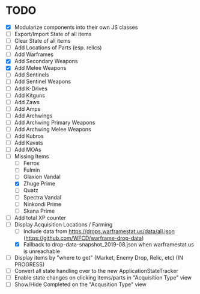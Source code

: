 # TODO

* [x] Modularize components into their own JS classes
* [ ] Export/Import State of all items
* [ ] Clear State of all items
* [ ] Add Locations of Parts (esp. relics)
* [ ] Add Warframes
* [x] Add Secondary Weapons
* [x] Add Melee Weapons
* [ ] Add Sentinels
* [ ] Add Sentinel Weapons
* [ ] Add K-Drives
* [ ] Add Kitguns
* [ ] Add Zaws
* [ ] Add Amps
* [ ] Add Archwings
* [ ] Add Archwing Primary Weapons
* [ ] Add Archwing Melee Weapons
* [ ] Add Kubros
* [ ] Add Kavats
* [ ] Add MOAs
* [ ] Missing Items
  * [ ] Ferrox
  * [ ] Fulmin
  * [ ] Glaxion Vandal
  * [x] Zhuge Prime
  * [ ] Quatz
  * [ ] Spectra Vandal
  * [ ] Ninkondi Prime
  * [ ] Skana Prime
* [ ] Add total XP counter
* [ ] Display Acquisition Locations / Farming
  * [ ] Include data from https://drops.warframestat.us/data/all.json (https://github.com/WFCD/warframe-drop-data)
  * [x] Fallback to drop-data-snapshot_2019-08.json when warframestat.us is unreachable
* [ ] Display items by "where to get" (Market, Enemy Drop, Relic, etc) (IN PROGRESS)
* [ ] Convert all state handling over to the new ApplicationStateTracker
* [ ] Enable state changes on clicking items/parts in "Acquisition Type" view
* [ ] Show/Hide Completed on the "Acqusition Type" view
